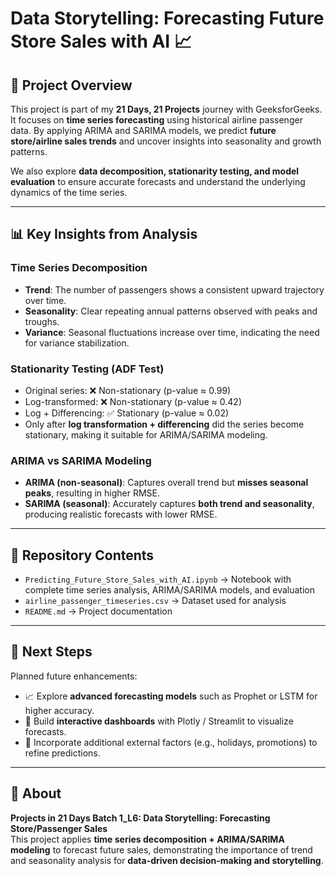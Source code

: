 # Data Storytelling: Forecasting Future Store Sales with AI 📈

## 📌 Project Overview  
This project is part of my **21 Days, 21 Projects** journey with GeeksforGeeks.  
It focuses on **time series forecasting** using historical airline passenger data. By applying ARIMA and SARIMA models, we predict **future store/airline sales trends** and uncover insights into seasonality and growth patterns.  

We also explore **data decomposition, stationarity testing, and model evaluation** to ensure accurate forecasts and understand the underlying dynamics of the time series.  

---

## 📊 Key Insights from Analysis  

### Time Series Decomposition  
- **Trend**: The number of passengers shows a consistent upward trajectory over time.  
- **Seasonality**: Clear repeating annual patterns observed with peaks and troughs.  
- **Variance**: Seasonal fluctuations increase over time, indicating the need for variance stabilization.

### Stationarity Testing (ADF Test)  
- Original series: ❌ Non-stationary (p-value ≈ 0.99)  
- Log-transformed: ❌ Non-stationary (p-value ≈ 0.42)  
- Log + Differencing: ✅ Stationary (p-value ≈ 0.02)  
- Only after **log transformation + differencing** did the series become stationary, making it suitable for ARIMA/SARIMA modeling.  

### ARIMA vs SARIMA Modeling  
- **ARIMA (non-seasonal)**: Captures overall trend but **misses seasonal peaks**, resulting in higher RMSE.  
- **SARIMA (seasonal)**: Accurately captures **both trend and seasonality**, producing realistic forecasts with lower RMSE.  

---

## 📂 Repository Contents  
- `Predicting_Future_Store_Sales_with_AI.ipynb` → Notebook with complete time series analysis, ARIMA/SARIMA models, and evaluation  
- `airline_passenger_timeseries.csv` → Dataset used for analysis  
- `README.md` → Project documentation  

---

## 🔮 Next Steps  
Planned future enhancements:  
- 📈 Explore **advanced forecasting models** such as Prophet or LSTM for higher accuracy.  
- 🎨 Build **interactive dashboards** with Plotly / Streamlit to visualize forecasts.  
- 🧩 Incorporate additional external factors (e.g., holidays, promotions) to refine predictions.  

---

## 📌 About  
**Projects in 21 Days Batch 1_L6: Data Storytelling: Forecasting Store/Passenger Sales**  
This project applies **time series decomposition + ARIMA/SARIMA modeling** to forecast future sales, demonstrating the importance of trend and seasonality analysis for **data-driven decision-making and storytelling**.  
